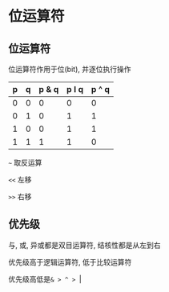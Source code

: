 # 位运算符
## 位运算符
位运算符作用于位(bit), 并逐位执行操作

| p | q | p & q | p I q | p ^ q |
| --- | --- | --- | --- | --- |
| 0 | 0 | 0 | 0 | 0 |
| 0 | 1 | 0 | 1 | 1 |
| 1 | 0 | 0 | 1 | 1 |
| 1 | 1 | 1 | 1 | 0 |

`~` 取反运算

`<<` 左移

`>>` 右移

## 优先级
与, 或, 异或都是双目运算符, 结核性都是从左到右

优先级高于逻辑运算符, 低于比较运算符

优先级高低是`& > ^ > `|

